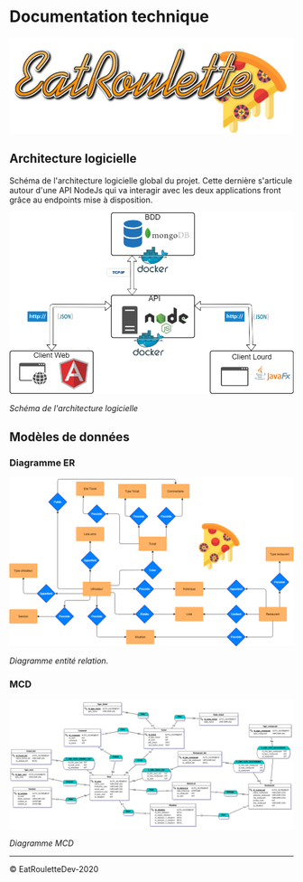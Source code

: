 # Documentation technique

![logo](../ressources/img/name/enrich/EatRoulette-large-logo-right-bordless.png)



## Architecture logicielle

Schéma de l'architecture logicielle global du projet. Cette dernière s'articule autour d'une API NodeJs qui va interagir avec les deux applications front grâce au endpoints mise à disposition.

![](../ressources/diagrams/EatRoulette-Architecture-logicielle.png)

*Schéma de l'architecture logicielle*



## Modèles de données

### Diagramme ER

![](../ressources/diagrams/EatRoulette-Modeles_de_donnees_ER.png)

*Diagramme entité relation.*



### MCD

![](../ressources/diagrams/EatRoulette-MCD.png)

*Diagramme MCD*



---

© EatRouletteDev-2020